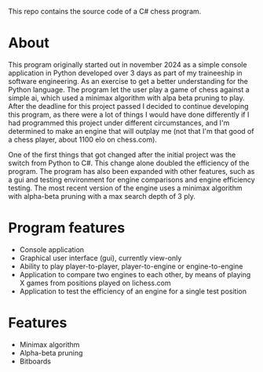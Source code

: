 This repo contains the source code of a C# chess program.

# About
This program originally started out in november 2024 as a simple console application in Python developed over 3 days as part of my traineeship in software engineering. As an exercise to get a better understanding for the Python language. The program let the user play a game of chess against a simple ai, which used a minimax
algorithm with alpa beta pruning to play. After the deadline for this project passed I decided to continue developing this program, as there were a lot of things I would have done differently if I had programmed this project under different circumstances, and I'm determined
to make an engine that will outplay me (not that I'm that good of a chess player, about 1100 elo on chess.com).

One of the first things that got changed after the initial project was the switch from Python to C#. This change alone doubled the efficiency of the program. The program has also been expanded with other features, such as a gui and testing environment for engine comparisons
and engine efficiency testing. The most recent version of the engine uses a minimax algorithm with alpha-beta pruning with a max search depth of 3 ply.

# Program features
- Console application
- Graphical user interface (gui), currently view-only
- Ability to play player-to-player, player-to-engine or engine-to-engine
- Application to compare two engines to each other, by means of playing X games from positions played on lichess.com
- Application to test the efficiency of an engine for a single test position

# Features
- Minimax algorithm
- Alpha-beta pruning
- Bitboards
